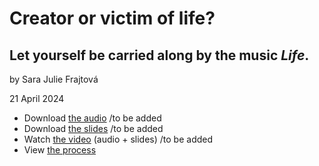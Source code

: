 # Creator or victim of life? #
## Let yourself be carried along by the music _Life_. ##

by Sara Julie Frajtová

21 April 2024

- Download [the audio](…) <!-- Optional audio-only — think podcast. --> /to be added
- Download [the slides](assets/surname-title-slides.pdf) <!-- Link to your slides: PDF, Figma, etc. --> /to be added
- Watch [the video](…) (audio + slides) /to be added
- View [the process](process.md) <!-- Preparation, show and tell your process; think, case study. -->

<!-- A text transcription of your audio as stand-alone article with images, links, etc. -->

